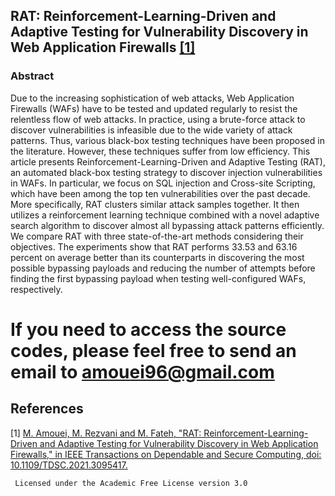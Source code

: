 ## RAT: Reinforcement-Learning-Driven and Adaptive Testing for Vulnerability Discovery in Web Application Firewalls [[1]](#1)

### Abstract
Due to the increasing sophistication of web attacks, Web Application Firewalls (WAFs) have to be tested and updated regularly to resist the relentless flow of web attacks. In practice, using a brute-force attack to discover vulnerabilities is infeasible due to the wide variety of attack patterns. Thus, various black-box testing techniques have been proposed in the literature. However, these techniques suffer from low efficiency. This article presents Reinforcement-Learning-Driven and Adaptive Testing (RAT), an automated black-box testing strategy to discover injection vulnerabilities in WAFs. In particular, we focus on SQL injection and Cross-site Scripting, which have been among the top ten vulnerabilities over the past decade. More specifically, RAT clusters similar attack samples together. It then utilizes a reinforcement learning technique combined with a novel adaptive search algorithm to discover almost all bypassing attack patterns efficiently. We compare RAT with three state-of-the-art methods considering their objectives. The experiments show that RAT performs 33.53 and 63.16 percent on average better than its counterparts in discovering the most possible bypassing payloads and reducing the number of attempts before finding the first bypassing payload when testing well-configured WAFs, respectively.

# If you need to access the source codes, please feel free to send an email to amouei96@gmail.com











## References
<a id="1">[1]</a> 
[M. Amouei, M. Rezvani and M. Fateh, "RAT: Reinforcement-Learning-Driven and Adaptive Testing for Vulnerability Discovery in Web Application Firewalls," in IEEE Transactions on Dependable and Secure Computing, doi: 10.1109/TDSC.2021.3095417.](https://doi.org/10.1109/TDSC.2021.3095417)

     Licensed under the Academic Free License version 3.0
